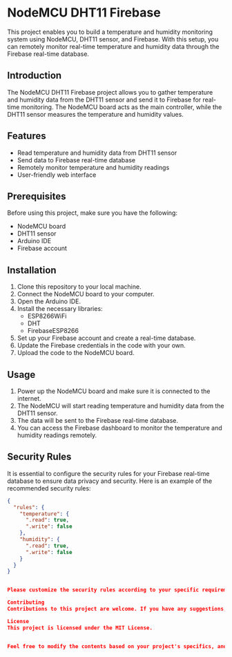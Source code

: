 # NodeMCU DHT11 Firebase

This project enables you to build a temperature and humidity monitoring system using NodeMCU, DHT11 sensor, and Firebase. With this setup, you can remotely monitor real-time temperature and humidity data through the Firebase real-time database.

## Introduction

The NodeMCU DHT11 Firebase project allows you to gather temperature and humidity data from the DHT11 sensor and send it to Firebase for real-time monitoring. The NodeMCU board acts as the main controller, while the DHT11 sensor measures the temperature and humidity values.

## Features

- Read temperature and humidity data from DHT11 sensor
- Send data to Firebase real-time database
- Remotely monitor temperature and humidity readings
- User-friendly web interface

## Prerequisites

Before using this project, make sure you have the following:

- NodeMCU board
- DHT11 sensor
- Arduino IDE
- Firebase account

## Installation

1. Clone this repository to your local machine.
2. Connect the NodeMCU board to your computer.
3. Open the Arduino IDE.
4. Install the necessary libraries:
   - ESP8266WiFi
   - DHT
   - FirebaseESP8266
5. Set up your Firebase account and create a real-time database.
6. Update the Firebase credentials in the code with your own.
7. Upload the code to the NodeMCU board.

## Usage

1. Power up the NodeMCU board and make sure it is connected to the internet.
2. The NodeMCU will start reading temperature and humidity data from the DHT11 sensor.
3. The data will be sent to the Firebase real-time database.
4. You can access the Firebase dashboard to monitor the temperature and humidity readings remotely.

## Security Rules

It is essential to configure the security rules for your Firebase real-time database to ensure data privacy and security. Here is an example of the recommended security rules:

```json
{
  "rules": {
    "temperature": {
      ".read": true,
      ".write": false
    },
    "humidity": {
      ".read": true,
      ".write": false
    }
  }
}


Please customize the security rules according to your specific requirements.

Contributing
Contributions to this project are welcome. If you have any suggestions, improvements, or bug fixes, please feel free to submit a pull request.

License
This project is licensed under the MIT License.


Feel free to modify the contents based on your project's specifics, and make sure to include any additional sections or information that may be relevant.
```
